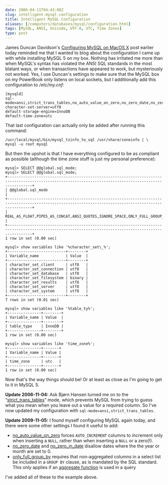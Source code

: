 ```yaml
--- 
date: 2006-04-11T04:43:00Z
slug: intelligent-mysql-configuration
title: Intelligent MySQL Configuration
aliases: [/computers/databases/mysql/configuration.html]
tags: [MySQL, ANSI, Unicode, UTF-8, UTC, Time Zones]
type: post
---
```


James Duncan Davidson's [Configuring MySQL on MacOS X] post earlier today
reminded me that I wanted to blog about the configuration I came up with while
installing MySQL 5 on my box. Nothing has irritated me more than when MySQL's
syntax has violated the ANSI SQL standards in the most blatant ways, or when
transactions have appeared to work, but mysteriously not worked. Yes, I use
Duncan's settings to make sure that the MySQL box on my PowerBook only listens
on local sockets, but I additionally add this configuration to */etc/my.cnf*:

    [mysqld]
    sql-mode=ansi,strict_trans_tables,no_auto_value_on_zero,no_zero_date,no_zero_in_date,only_full_group_by
    character-set-server=utf8
    default-storage-engine=InnoDB
    default-time-zone=utc

That last configuration can actually only be added after running this command:

    /usr/local/mysql/bin/mysql_tzinfo_to_sql /usr/share/zoneinfo | \
    mysql -u root mysql

But then the upshot is that I have everything configured to be as compliant as
possible (although the time zone stuff is just my personal preference):

    mysql> SELECT @@global.sql_mode;
    mysql> SELECT @@global.sql_mode;
    +-------------------------------------------------------------------------------------------------------------------------------------------------------+
    | @@global.sql_mode                                                                                                                                     |
    +-------------------------------------------------------------------------------------------------------------------------------------------------------+
    | REAL_AS_FLOAT,PIPES_AS_CONCAT,ANSI_QUOTES,IGNORE_SPACE,ONLY_FULL_GROUP_BY,ANSI,NO_AUTO_VALUE_ON_ZERO,STRICT_TRANS_TABLES,NO_ZERO_IN_DATE,NO_ZERO_DATE |
    +-------------------------------------------------------------------------------------------------------------------------------------------------------+
    1 row in set (0.00 sec)

    mysql> show variables like '%character_set\_%';
    +--------------------------+--------+
    | Variable_name            | Value  |
    +--------------------------+--------+
    | character_set_client     | utf8   |
    | character_set_connection | utf8   |
    | character_set_database   | utf8   |
    | character_set_filesystem | binary |
    | character_set_results    | utf8   |
    | character_set_server     | utf8   |
    | character_set_system     | utf8   |
    +--------------------------+--------+
    7 rows in set (0.01 sec)

    mysql> show variables like '%table_ty%';
    +---------------+--------+
    | Variable_name | Value  |
    +---------------+--------+
    | table_type    | InnoDB |
    +---------------+--------+
    1 row in set (0.00 sec)

    mysql> show variables like 'time_zone%';
    +---------------+-------+
    | Variable_name | Value |
    +---------------+-------+
    | time_zone     | utc   |
    +---------------+-------+
    1 row in set (0.00 sec)

Now that's the way things should be! Or at least as close as I'm going to get to
it in MySQL 5.

**Update 2006-11-04:** Ask Bjørn Hansen turned me on to the
“[strict\_trans\_tables]” mode, which prevents MySQL from trying to guess what
you mean when you leave out a value for a required column. So I've now updated
my configuration with `sql-mode=ansi,strict_trans_tables`.

**Update 2009-11-05:** I found myself configuring MySQL again today, and there
were some other settings I found it useful to add:

-   [no\_auto\_value\_on\_zero] forces `AUTO_INCREMENT` columns to increment
    only when inserting a `NULL`, rather than when inserting a `NULL` or a
    zero(!).
-   [no\_zero\_date] and [no\_zero\_in\_date] disallow dates where the the year
    or month are set to 0.
-   [only\_full\_group\_by] requires that non-aggregated columns in a select
    list be included in a `GROUP BY` clause, as is mandated by the SQL standard.
    This only applies if an [aggregate function] is used in a query

I've added all of these to the example above.

  [Configuring MySQL on MacOS X]: https://web.archive.org/web/20061025181517/http://blog.duncandavidson.com/2006/04/configuring_mys.html
    "James Duncan Davidson on MySQL Configuration"
  [strict\_trans\_tables]: https://dev.mysql.com/doc/refman/5.7/en/sql-mode.html#sqlmode_strict_trans_tables
    "MySQL Reference Manual: STRICT_TRANS_TABLES"
  [no\_auto\_value\_on\_zero]: https://dev.mysql.com/doc/refman/5.7/en/sql-mode.html#sqlmode_no_auto_value_on_zero
    "MySQL Reference Manual: NO_AUTO_VALUE_ON_ZERO"
  [no\_zero\_date]: https://dev.mysql.com/doc/refman/5.7/en/sql-mode.html#sqlmode_no_zero_date
    "MySQL Reference Manual: NO_ZERO_DATE"
  [no\_zero\_in\_date]: https://dev.mysql.com/doc/refman/5.7/en/sql-mode.html#sqlmode_no_zero_in_date
    "MySQL Reference Manual: NO_ZERO_IN_DATE"
  [only\_full\_group\_by]: https://dev.mysql.com/doc/refman/5.7/en/sql-mode.html#sqlmode_only_full_group_by
    "MySQL Reference Manual: NO_ONLY_FULL_GROUP_BY"
  [aggregate function]: https://dev.mysql.com/doc/refman/5.7/en/aggregate-functions.html
    "MySQL Reference Manual: Aggregate Function Descriptions"
